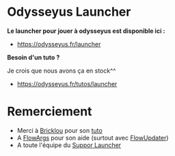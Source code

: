 # Odysseyus Launcher



**Le launcher pour jouer à odysseyus est disponible ici :**
- https://odysseyus.fr/launcher



**Besoin d'un tuto ?**

Je crois que nous avons ça en stock^^
- https://odysseyus.fr/tutos/launcher



# **Remerciement**

- Merci à [Bricklou](https://github.com/Bricklou) pour son [tuto](https://github.com/Bricklou/javafx-launcher)
- A [FlowArgs](https://github.com/FlowArg) pour son aide (surtout avec [FlowUpdater](https://github.com/FlowArg/FlowUpdater))
- A toute l'équipe du [Suppor Launcher](https://discord.gg/zjNxFkcxNK)


